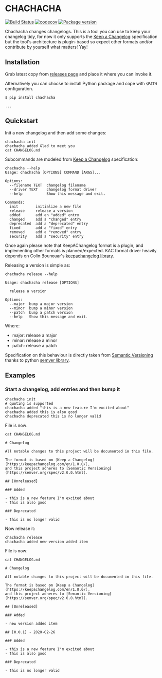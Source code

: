 # CHACHACHA

[![Build Status](https://travis-ci.org/aogier/chachacha.svg?branch=master)](https://travis-ci.org/aogier/chachacha)
[![codecov](https://codecov.io/gh/aogier/chachacha/branch/master/graph/badge.svg)](https://codecov.io/gh/aogier/chachacha)
[![Package version](https://badge.fury.io/py/chachacha.svg)](https://pypi.org/project/chachacha)

Chachacha changes changelogs. This is a tool you can use to keep your changelog tidy,
for now it only supports the [Keep a Changelog](https://keepachangelog.com/en/1.0.0/)
specification but the tool's architecture is plugin-based so expect other formats
and/or contribute by yourself what matters! Yay!

## Installation

Grab latest copy from [releases page](https://github.com/aogier/chachacha/releases)
and place it where you can invoke it.

Alternatively you can choose to install Python package and cope with `$PATH` configuration.

```console
$ pip install chachacha

...
```

## Quickstart

Init a new changelog and then add some changes:

```shell
chachacha init
chachacha added Glad to meet you
cat CHANGELOG.md
```

Subcommands are modeled from [Keep a Changelog](https://keepachangelog.com/en/1.0.0/)
specification:

```shell
chachacha --help
Usage: chachacha [OPTIONS] COMMAND [ARGS]...

Options:
  --filename TEXT  changelog filename
  --driver TEXT    changelog format driver
  --help           Show this message and exit.

Commands:
  init        initialize a new file
  release     release a version
  added       add an "added" entry
  changed     add a "changed" entry
  deprecated  add a "deprecated" entry
  fixed       add a "fixed" entry
  removed     add a "removed" entry
  security    add a "security" entry
```

Once again please note that KeepAChangelog format is a plugin, and
implementing other formats is planned/expected. KAC format driver heavily
depends on Colin Bounouar's [keepachangelog library](https://github.com/Colin-b/keepachangelog).

Releasing a version is simple as:

```shell
chachacha release --help

Usage: chachacha release [OPTIONS]

  release a version

Options:
  --major  bump a major version
  --minor  bump a minor version
  --patch  bump a patch version
  --help   Show this message and exit.
```

Where:

* major: release a major
* minor: release a minor
* patch: release a patch

Specification on this behaviour is directly taken from [Semantic Versioning](https://semver.org/spec/v2.0.0.html)
thanks to python [semver library](https://python-semver.readthedocs.io/en/latest/).

## Examples

### Start a changelog, add entries and then bump it

```shell
chachacha init
# quoting is supported
chachacha added "this is a new feature I'm excited about"
chachacha added this is also good
chachacha deprecated this is no longer valid
```

File is now:

```shell
cat CHANGELOG.md

# Changelog

All notable changes to this project will be documented in this file.

The format is based on [Keep a Changelog](https://keepachangelog.com/en/1.0.0/),
and this project adheres to [Semantic Versioning](https://semver.org/spec/v2.0.0.html).

## [Unreleased]

### Added

- this is a new feature I'm excited about
- this is also good

### Deprecated

- this is no longer valid

```

Now release it:

```shell
chachacha release
chachacha added new version added item
```

File is now:

```
cat CHANGELOG.md

# Changelog

All notable changes to this project will be documented in this file.

The format is based on [Keep a Changelog](https://keepachangelog.com/en/1.0.0/),
and this project adheres to [Semantic Versioning](https://semver.org/spec/v2.0.0.html).

## [Unreleased]

### Added

- new version added item

## [0.0.1] - 2020-02-26

### Added

- this is a new feature I'm excited about
- this is also good

### Deprecated

- this is no longer valid
```